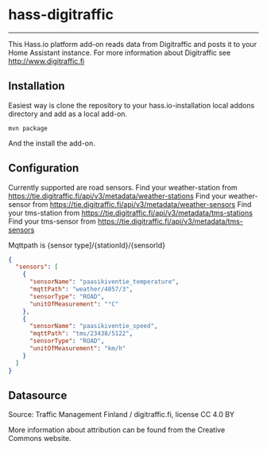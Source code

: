 # hass-digitraffic
------------------

This Hass.io platform add-on reads data from Digitraffic and posts it to your Home Assistant instance.
For more information about Digitraffic see http://www.digitraffic.fi

Installation
------------

Easiest way is clone the repository to your hass.io-installation local addons directory and add as a local add-on.

```
mvn package
```

And the install the add-on.

Configuration
-------------

Currently supported are road sensors.
Find your weather-station from https://tie.digitraffic.fi/api/v3/metadata/weather-stations
Find your weather-sensor from https://tie.digitraffic.fi/api/v3/metadata/weather-sensors
Find your tms-station from https://tie.digitraffic.fi/api/v3/metadata/tms-stations
Find your tms-sensor from https://tie.digitraffic.fi/api/v3/metadata/tms-sensors

Mqttpath is {sensor type]/{stationId}/{sensorId}

```json
{
  "sensors": [
    {
      "sensorName": "paasikiventie_temperature",
      "mqttPath": "weather/4057/3",
      "sensorType": "ROAD",
      "unitOfMeasurement": "°C"
    },
    {
      "sensorName": "paasikiventie_speed",
      "mqttPath": "tms/23438/5122",
      "sensorType": "ROAD",
      "unitOfMeasurement": "km/h"
    }
  ]
}
```

Datasource
----------
Source: Traffic Management Finland / digitraffic.fi, license CC 4.0 BY

More information about attribution can be found from the Creative Commons website.